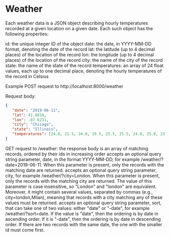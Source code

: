 # Weather
Each weather data is a JSON object describing hourly temperatures recorded at a given location on a given date. Each such object has the following properties:

id: the unique integer ID of the object
date: the date, in YYYY-MM-DD format, denoting the date of the record
lat: the latitude (up to 4 decimal places) of the location of the record
lon: the longitude (up to 4 decimal places) of the location of the record
city: the name of the city of the record
state: the name of the state of the record
temperatures: an array of 24 float values, each up to one decimal place, denoting the hourly temperatures of the record in Celsius
 
Example POST request to http://localhost:8000/weather

Request body:
```json
{
   "date": "2019-06-11",
   "lat": 41.8818,
   "lon": -87.6231,
   "city": "Chicago",
   "state": "Illinois",
   "temperatures": [24.0, 21.5, 24.0, 19.5, 25.5, 25.5, 24.0, 25.0, 23.0, 22.0, 18.0, 18.0, 23.5, 23.0, 23.0, 25.5, 21.0, 20.5, 20.0, 18.5, 20.5, 21.0, 25.0, 20.5]
}
```

GET request to /weather:
the response body is an array of matching records, ordered by their ids in increasing order
accepts an optional query string parameter, date, in the format YYYY-MM-DD, for example /weather/?date=2019-06-11. When this parameter is present, only the records with the matching date are returned.
accepts an optional query string parameter, city, for example /weather/?city=London. When this parameter is present, only the records with the matching city are returned. The value of this parameter is case insensitive, so "London" and "london" are equivalent. Moreover, it might contain several values, separated by commas (e.g., city=london,Milan), meaning that records with a city matching any of these values must be returned.
accepts an optional query string parameter, sort, that can take one of two values: either "date" or "-date", for example /weather/?sort=date. If the value is "date", then the ordering is by date in ascending order. If it is "-date", then the ordering is by date in descending order. If there are two records with the same date, the one with the smaller id must come first.

